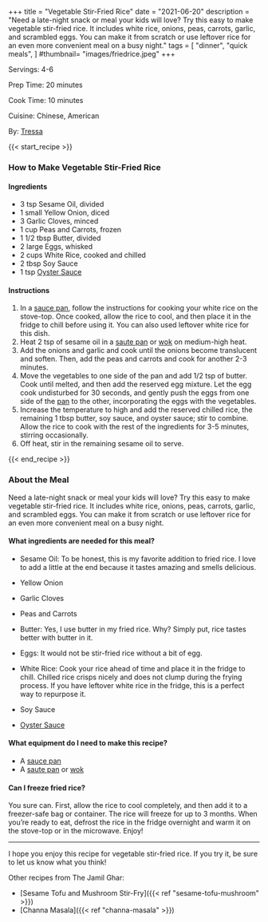 +++
title = "Vegetable Stir-Fried Rice"
date = "2021-06-20"
description = "Need a late-night snack or meal your kids will love? Try this easy to make vegetable stir-fried rice. It includes white rice, onions, peas, carrots, garlic, and scrambled eggs. You can make it from scratch or use leftover rice for an even more convenient meal on a busy night."
tags = [
    "dinner",
    "quick meals",
]
#thumbnail= "images/friedrice.jpeg"
+++

Servings: 4-6 <!--more-->

Prep Time: 20 minutes 

Cook Time: 10 minutes 

Cuisine: Chinese, American  

By: [Tressa](https://www.jamilghar.com/about/)

{{< start_recipe >}}

### How to Make Vegetable Stir-Fried Rice 

#### Ingredients  

* 3 tsp Sesame Oil, divided
* 1 small Yellow Onion, diced 
* 3 Garlic Cloves, minced 
* 1 cup Peas and Carrots, frozen
* 1 1/2 tbsp Butter, divided
* 2 large Eggs, whisked
* 2 cups White Rice, cooked and chilled  
* 2 tbsp Soy Sauce 
* 1 tsp [Oyster Sauce](https://amzn.to/3df1oLj)

#### Instructions 

1. In a [sauce pan](https://amzn.to/3EgfFTK), follow the instructions for cooking your white rice on the stove-top. Once cooked, allow the rice to cool, and then place it in the fridge to chill before using it. You can also used leftover white rice for this dish. 
2. Heat 2 tsp of sesame oil in a [saute pan](https://amzn.to/3ARQwxm) or [wok](https://amzn.to/3cS6RI4) on medium-high heat. 
3. Add the onions and garlic and cook until the onions become translucent and soften. Then, add the peas and carrots and cook for another 2-3 minutes. 
4. Move the vegetables to one side of the pan and add 1/2 tsp of butter. Cook until melted, and then add the reserved egg mixture. Let the egg cook undisturbed for 30 seconds, and gently push the eggs from one side of the [pan](https://amzn.to/3cS6RI4) to the other, incorporating the eggs with the vegetables. 
5. Increase the temperature to high and add the reserved chilled rice, the remaining 1 tbsp butter, soy sauce, and oyster sauce; stir to combine. Allow the rice to cook with the rest of the ingredients for 3-5 minutes, stirring occasionally. 
6. Off heat, stir in the remaining sesame oil to serve. 

{{< end_recipe >}}

### About the Meal 

Need a late-night snack or meal your kids will love? Try this easy to make vegetable stir-fried rice. It includes white rice, onions, peas, carrots, garlic, and scrambled eggs. You can make it from scratch or use leftover rice for an even more convenient meal on a busy night.

#### What ingredients are needed for this meal?

* Sesame Oil: To be honest, this is my favorite addition to fried rice. I love to add a little at the end because it tastes amazing and smells delicious. 

* Yellow Onion

* Garlic Cloves

* Peas and Carrots

* Butter: Yes, I use butter in my fried rice. Why? Simply put, rice tastes better with butter in it. 

* Eggs: It would not be stir-fried rice without a bit of egg. 

* White Rice: Cook your rice ahead of time and place it in the fridge to chill. Chilled rice crisps nicely and does not clump during the frying process. If you have leftover white rice in the fridge, this is a perfect way to repurpose it. 

* Soy Sauce 

* [Oyster Sauce](https://amzn.to/3df1oLj)

#### What equipment do I need to make this recipe?

* A [sauce pan](https://amzn.to/3EgfFTK)
* A [saute pan](https://amzn.to/3ARQwxm) or [wok](https://amzn.to/3cS6RI4)

#### Can I freeze fried rice?

You sure can. First, allow the rice to cool completely, and then add it to a freezer-safe bag or container. The rice will freeze for up to 3 months. When you’re ready to eat, defrost the rice in the fridge overnight and warm it on the stove-top or in the microwave. Enjoy! 

---- 

I hope you enjoy this recipe for vegetable stir-fried rice. If you try it, be sure to let us know what you think!

Other recipes from The Jamil Ghar:

* [Sesame Tofu and Mushroom Stir-Fry]({{< ref "sesame-tofu-mushroom" >}})
* [Channa Masala]({{< ref "channa-masala" >}})
